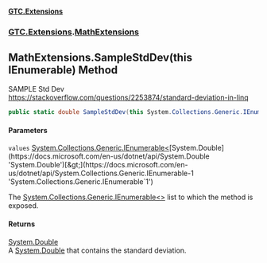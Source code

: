 #### [GTC.Extensions](GTCExtensions.md 'GTC Extensions')
### [GTC.Extensions](GTCExtensions.md#GTC.Extensions 'GTC.Extensions').[MathExtensions](MathExtensions.md 'GTC.Extensions.MathExtensions')

## MathExtensions.SampleStdDev(this IEnumerable<double>) Method

SAMPLE Std Dev  
https://stackoverflow.com/questions/2253874/standard-deviation-in-linq

```csharp
public static double SampleStdDev(this System.Collections.Generic.IEnumerable<double> values);
```
#### Parameters

<a name='GTC.Extensions.MathExtensions.SampleStdDev(thisSystem.Collections.Generic.IEnumerable_double_).values'></a>

`values` [System.Collections.Generic.IEnumerable&lt;](https://docs.microsoft.com/en-us/dotnet/api/System.Collections.Generic.IEnumerable-1 'System.Collections.Generic.IEnumerable`1')[System.Double](https://docs.microsoft.com/en-us/dotnet/api/System.Double 'System.Double')[&gt;](https://docs.microsoft.com/en-us/dotnet/api/System.Collections.Generic.IEnumerable-1 'System.Collections.Generic.IEnumerable`1')

The [System.Collections.Generic.IEnumerable&lt;&gt;](https://docs.microsoft.com/en-us/dotnet/api/System.Collections.Generic.IEnumerable-1 'System.Collections.Generic.IEnumerable`1') list to which the method is exposed.

#### Returns
[System.Double](https://docs.microsoft.com/en-us/dotnet/api/System.Double 'System.Double')  
A [System.Double](https://docs.microsoft.com/en-us/dotnet/api/System.Double 'System.Double') that contains the standard deviation.